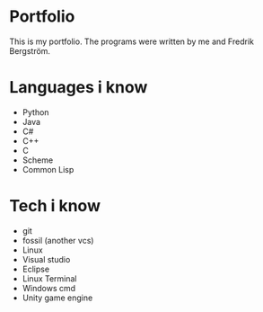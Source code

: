 # Portfolio
This is my portfolio.
The programs were written by me and Fredrik Bergström.

# Languages i know
* Python
* Java
* C#
* C++
* C
* Scheme
* Common Lisp

# Tech i know
* git
* fossil (another vcs)
* Linux
* Visual studio
* Eclipse
* Linux Terminal
* Windows cmd
* Unity game engine